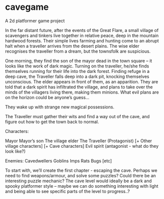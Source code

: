 # cavegame
A 2d platformer game project


In the far distant future, after the events of the Great Flare, a small village of scavengers and tinkers live together in relative peace, deep in the mountain hardwood forests. Their simple lives farming and hunting come to an abrupt halt when a traveller arrives from the desert plains. The wise elder recognises the traveller from a dream, but the townsfolk are suspicious.

One morning, they find the son of the mayor dead in the town square – it looks like the work of dark magic. Turning on the traveller, he/she finds themselves running for their life into the dark forest. Finding refuge in a deep cave, the Traveller falls deep into a dark pit, knocking themselves unconscious. The elder appears in front of them, as an apparition. They are told that a dark spirit has infiltrated the village, and plans to take over the minds of the villagers living there, making them minions. What evil plans are on the horizon could be anyone’s guess…

They wake up with strange new magical possessions.

The Traveller must gather their wits and find a way out of the cave, and figure out how to get the town back to normal.


Characters:

Mayor
Mayor’s son
The village elder
The Traveller (Protagonist)
[+ Other village characters]
[+ Cave characters]
Evil spirit (antagonist - what do they look like?)

Enemies:
Cavedwellers
Goblins
Imps
Rats
Bugs
[etc]


To start with, we’ll create the first chapter - escaping the cave. Perhaps we need to find weapons/armour, and solve some puzzles? Could there be an interesting puzzle mechanic? The cave level would ideally be a dark and spooky platformer style – maybe we can do something interesting with light and being able to see specific parts of the level to progress..?
